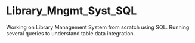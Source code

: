 # Library_Mngmt_Syst_SQL
Working on Library Management System from scratch using SQL.
Running several queries to understand table data integration.
